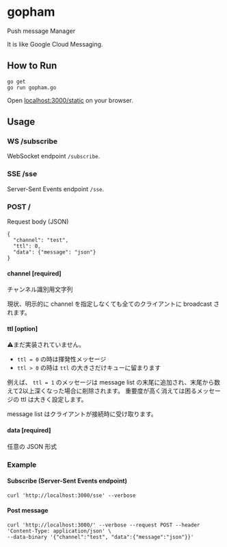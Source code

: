 gopham
======

Push message Manager

It is like Google Cloud Messaging.

How to Run
----------
```
go get
go run gopham.go
```

Open [localhost:3000/static](http://localhost:3000/static/) on your browser.

Usage
-----

### WS /subscribe
WebSocket endpoint `/subscribe`.

### SSE /sse
Server-Sent Events endpoint `/sse`.

### POST /
Request body (JSON)

```
{
  "channel": "test",
  "ttl": 0,
  "data": {"message": "json"}
}
```

#### channel [required]
チャンネル識別用文字列

現状、明示的に channel を指定しなくても全てのクライアントに broadcast されます。

#### ttl [option]
⚠まだ実装されていません。

* `ttl = 0` の時は揮発性メッセージ
* `ttl > 0` の時は `ttl` の大きさだけキューに留まります

例えば、 `ttl = 1` のメッセージは message list の末尾に追加され、末尾から数えて2以上深くなった場合に削除されます。
重要度が高く消えては困るメッセージの ttl は大きく設定します。

message list はクライアントが接続時に受け取ります。

#### data [required]
任意の JSON 形式

### Example
#### Subscribe (Server-Sent Events endpoint)
```
curl 'http://localhost:3000/sse' --verbose
```

#### Post message
```
curl 'http://localhost:3000/' --verbose --request POST --header 'Content-Type: application/json' \
--data-binary '{"channel":"test", "data":{"message":"json"}}'
```
